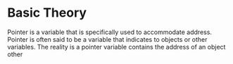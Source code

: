 # Basic Theory
Pointer is a variable that is specifically used to accommodate address. Pointer is often said to be a variable that indicates to objects or other variables. The reality is a pointer variable contains the address of an object other
